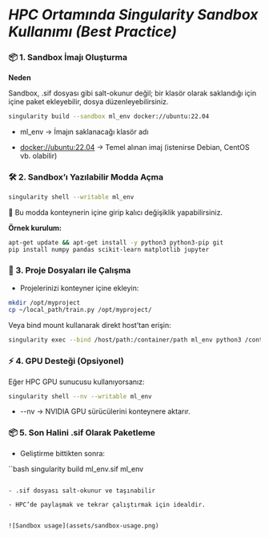 # _HPC Ortamında Singularity Sandbox Kullanımı (Best Practice)_

### 📦 1. Sandbox İmajı Oluşturma
**Neden**

Sandbox, .sif dosyası gibi salt-okunur değil; bir klasör olarak saklandığı için içine paket ekleyebilir, dosya düzenleyebilirsiniz.

```bash
singularity build --sandbox ml_env docker://ubuntu:22.04
```

- ml_env → İmajın saklanacağı klasör adı

- <docker://ubuntu:22.04> → Temel alınan imaj (istenirse Debian, CentOS vb. olabilir)

### 🛠 2. Sandbox’ı Yazılabilir Modda Açma

```bash
singularity shell --writable ml_env
```
📌 Bu modda konteynerin içine girip kalıcı değişiklik yapabilirsiniz.

**Örnek kurulum:**
```bash
apt-get update && apt-get install -y python3 python3-pip git
pip install numpy pandas scikit-learn matplotlib jupyter
```

### 📂 3. Proje Dosyaları ile Çalışma

- Projelerinizi konteyner içine ekleyin:

```bash
mkdir /opt/myproject
cp ~/local_path/train.py /opt/myproject/
```

Veya bind mount kullanarak direkt host’tan erişin:

```bash
singularity exec --bind /host/path:/container/path ml_env python3 /container/path/train.py
```

### ⚡ 4. GPU Desteği (Opsiyonel)
Eğer HPC GPU sunucusu kullanıyorsanız:

```bash
singularity shell --nv --writable ml_env
```
- --nv → NVIDIA GPU sürücülerini konteynere aktarır.

### 📦 5. Son Halini .sif Olarak Paketleme
- Geliştirme bittikten sonra:

``bash
singularity build ml_env.sif ml_env
```

- .sif dosyası salt-okunur ve taşınabilir

- HPC’de paylaşmak ve tekrar çalıştırmak için idealdir.


![Sandbox usage](assets/sandbox-usage.png)





